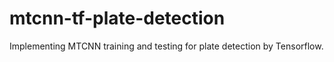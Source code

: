 # mtcnn-tf-plate-detection
Implementing MTCNN training and testing for plate detection by Tensorflow.
